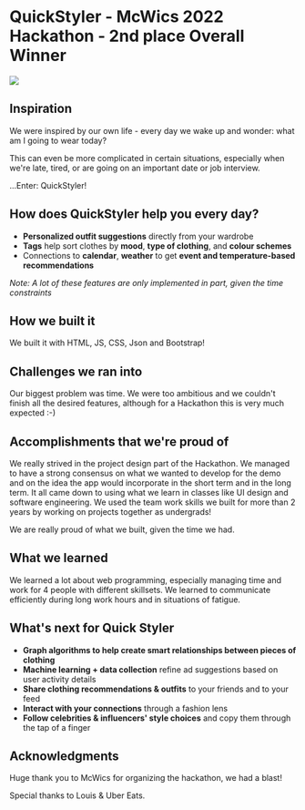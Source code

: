 

# QuickStyler - McWics 2022 Hackathon - 2nd place Overall Winner

![](https://i.imgur.com/FdmOupX.png)

## Inspiration 





We were inspired by our own life - every day we wake up and wonder: what am I going to wear today? 

This can even be more complicated in certain situations, especially when we're late, tired, or are going on an important date or job interview.

...Enter: QuickStyler! 

## How does QuickStyler help you every day?

* **Personalized outfit suggestions** directly from your wardrobe
* **Tags** help sort clothes by **mood**, **type of clothing**, and **colour schemes**
* Connections to **calendar**, **weather** to get **event and temperature-based recommendations**

*Note: A lot of these features are only implemented in part, given the time constraints*

## How we built it

We built it with HTML, JS, CSS, Json and Bootstrap! 

## Challenges we ran into 

Our biggest problem was time. We were too ambitious and we couldn't finish all the desired features, although for a Hackathon this is very much expected :-)

## Accomplishments that we're proud of 

We really strived in the project design part of the Hackathon. We managed to have a strong consensus on what we wanted to develop for the demo and on the idea the app would incorporate in the short term and in the long term. It all came down to using what we learn in classes like UI design and software engineering. We used the team work skills we built for more than 2 years by working on projects together as undergrads!

We are really proud of what we built, given the time we had.

## What we learned 

We learned a lot about web programming, especially managing time and work for 4 people with different skillsets. We learned to communicate efficiently during long work hours and in situations of fatigue. 

## What's next for Quick Styler 
* **Graph algorithms to help create smart relationships between pieces of clothing** 
* **Machine learning + data collection** refine ad suggestions based on user activity details
* **Share clothing recommendations & outfits** to your friends and to your feed
* **Interact with your connections** through a fashion lens
* **Follow celebrities & influencers' style choices** and copy them through the tap of a finger

## Acknowledgments
Huge thank you to McWics for organizing the hackathon, we had a blast! 

Special thanks to Louis & Uber Eats. 
